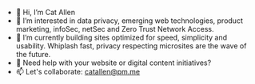 - 👋 Hi, I’m Cat Allen
- 👀 I’m interested in data privacy, emerging web technologies, product marketing, infoSec, netSec and Zero Trust Network Access.
- 🌱 I’m currently building sites optimized for speed, simplicity and usability. Whiplash fast, privacy respecting microsites are the wave of the future.
- 💞️ Need help with your website or digital content initiatives? 
- 📫 Let's collaborate: catallen@pm.me

<!---
simplycat/simplycat is a ✨ special ✨ repository because its `README.md` (this file) appears on your GitHub profile.
You can click the Preview link to take a look at your changes.
--->
